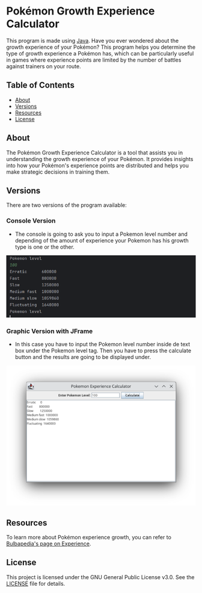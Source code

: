 # Pokémon Growth Experience Calculator

This program is made using [Java](https://www.java.com/es/).
Have you ever wondered about the growth experience of your Pokémon?
This program helps you determine the type of growth experience a Pokémon has, 
which can be particularly useful in games where experience points are limited 
by the number of battles against trainers on your route.

## Table of Contents
- [About](#about)
- [Versions](#versions)
- [Resources](#resources)
- [License](#license)

## About
The Pokémon Growth Experience Calculator is a tool that assists you in 
understanding the growth experience of your Pokémon. It provides insights 
into how your Pokémon's experience points are distributed and helps you make 
strategic decisions in training them.

## Versions
There are two versions of the program available:

### Console Version
- The console is going to ask you to input a Pokemon level number and depending 
of the amount of experience your Pokemon has his growth type is one or the other.

![CONSOLE-VERSION](images/console-version.png)

### Graphic Version with JFrame
- In this case you have to input the Pokemon level number inside de text box
under the Pokemon level tag. Then you have to press the calculate button
and the results are going to be displayed under.

![GRAPHIC-VERSION](images/graphic-version.png)

## Resources
To learn more about Pokémon experience growth, you can refer to [Bulbapedia's page on Experience](https://bulbapedia.bulbagarden.net/wiki/Experience).

## License
This project is licensed under the GNU General Public License v3.0. See the [LICENSE](LICENSE) file for details.
